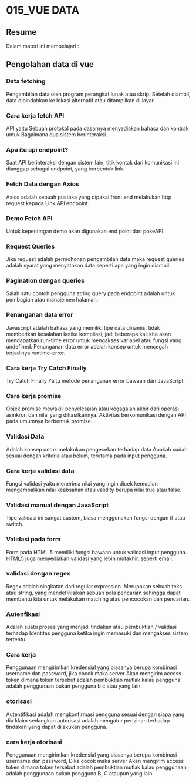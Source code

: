 <h1>015_VUE DATA</h1>
<h2>Resume</h2>
Dalam materi ini mempelajari :
<h2>Pengolahan data di vue</h2>
<h3>Data fetching</h3>
Pengambilan data oleh program perangkat lunak atau skrip. Setelah diambil, data dipindahkan ke lokasi alternatif atau ditampilkan di layar.
<h3>Cara kerja fetch API</h3>
API yaitu Sebuah protokol pada dasarnya menyediakan bahasa dan kontrak untuk Bagaimana dua sistem berinteraksi.
<h3>Apa itu api endpoint?</h3>
Saat API  berinteraksi dengan sistem lain,  titik kontak dari komunikasi ini dianggap sebagai endpoint, yang berbentuk link.
<h3>Fetch Data dengan Axios</h3> 
Axios adalah sebuah pustaka yang dipakai front end melakukan http request kepada Link API endpoint.
<h3>Demo Fetch API</h3>
Untuk kepentingan demo akan digunakan end point dari pokeAPI.
<h3>Request Queries</h3>
Jika request adalah permohonan pengambilan data maka request queries adalah syarat yang menyatakan data seperti apa yang ingin diambil.
<h3>Pagination dengan queries</h3>
Salah satu contoh pengguna string query pada endpoint adalah untuk pembagian atau manajemen halaman.
<h3>Penanganan data error </h3>
Javascript adalah bahasa yang memiliki tipe data dinamis.  tidak memberikan kesalahan ketika kompilasi,  jadi beberapa kali kita akan mendapatkan run-time error untuk mengakses variabel atau fungsi yang undefined. Penanganan data error adalah konsep untuk mencegah terjadinya runtime-error.
<h3>Cara kerja Try Catch Finally</h3>
Try Catch Finally Yaitu metode penanganan error bawaan dari JavaScript.
<h3>Cara kerja promise</h3>
Objek promise mewakili penyelesaian atau kegagalan akhir dari operasi asinkron dan nilai yang dihasilkannya. Aktivitas berkomunikasi dengan API pada umumnya berbentuk promise.
<h3>Validasi Data</h3>
Adalah konsep untuk melakukan pengecekan terhadap data Apakah sudah sesuai dengan kriteria atau belum, terutama pada input pengguna.
<h3> Cara kerja validasi data</h3>
Fungsi validasi yaitu menerima nilai yang ingin dicek kemudian mengembalikan nilai keabsahan atau validity berupa nilai true atau false.
<h3>Validasi manual dengan JavaScript</h3>
Tipe validasi ini sangat custom, biasa menggunakan fungsi dengan if atau switch. 
<h3>Validasi pada form</h3>
Form pada HTML 5 memiliki fungsi bawaan untuk validasi input pengguna. HTML5 juga menyediakan validasi yang lebih mutakhir, seperti email.
<h3> validasi dengan regex</h3>
Regex adalah singkatan dari regular expression. Merupakan sebuah teks atau string, yang mendefinisikan sebuah pola pencarian sehingga dapat membantu kita untuk melakukan matching atau pencocokan dan pencarian.
<h3>Autenfikasi</h3>
Adalah suatu proses yang menjadi tindakan atau pembuktian / validasi terhadap Identitas pengguna ketika ingin memasuki dan mengakses sistem tertentu. 
<h3>Cara kerja</h3>
Penggunaan mengirimkan kredensial yang biasanya berupa kombinasi username dan password, jika cocok maka server Akan mengirim access token dimana token tersebut adalah pembuktian mutlak kalau pengguna adalah penggunaan bukan pengguna b c atau yang lain.
<h3> otorisasi</h3>
Autentifikasi adalah mengkonfirmasi pengguna sesuai dengan siapa yang dia klaim sedangkan autorisasi adalah mengatur perizinan terhadap tindakan yang dapat dilakukan pengguna.
<h3> cara kerja otorisasi</h3>
Penggunaan mengirimkan kredensial yang biasanya berupa kombinasi username dan password, Dika cocok maka server Akan mengirim access token dimana token tersebut adalah pembuktian mutlak kalau penggunaan adalah penggunaan bukan pengguna B, C ataupun yang lain. 

